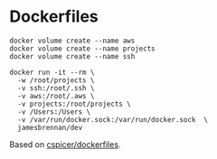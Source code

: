 # Dockerfiles


```
docker volume create --name aws
docker volume create --name projects
docker volume create --name ssh

docker run -it --rm \
  -w /root/projects \
  -v ssh:/root/.ssh \
  -v aws:/root/.aws \
  -v projects:/root/projects \
  -v /Users:/Users \
  -v /var/run/docker.sock:/var/run/docker.sock  \
  jamesbrennan/dev
```

Based on [cspicer/dockerfiles](https://github.com/cspicer/dockerfiles).
